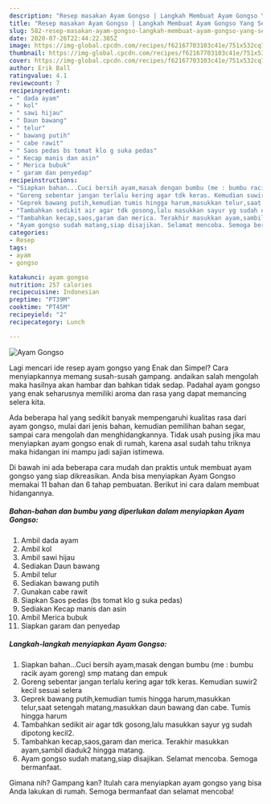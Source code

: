 ```yaml
---
description: "Resep masakan Ayam Gongso | Langkah Membuat Ayam Gongso Yang Sempurna"
title: "Resep masakan Ayam Gongso | Langkah Membuat Ayam Gongso Yang Sempurna"
slug: 582-resep-masakan-ayam-gongso-langkah-membuat-ayam-gongso-yang-sempurna
date: 2020-07-26T22:44:22.385Z
image: https://img-global.cpcdn.com/recipes/f62167703103c41e/751x532cq70/ayam-gongso-foto-resep-utama.jpg
thumbnail: https://img-global.cpcdn.com/recipes/f62167703103c41e/751x532cq70/ayam-gongso-foto-resep-utama.jpg
cover: https://img-global.cpcdn.com/recipes/f62167703103c41e/751x532cq70/ayam-gongso-foto-resep-utama.jpg
author: Erik Ball
ratingvalue: 4.1
reviewcount: 7
recipeingredient:
- " dada ayam"
- " kol"
- " sawi hijau"
- " Daun bawang"
- " telur"
- " bawang putih"
- " cabe rawit"
- " Saos pedas bs tomat klo g suka pedas"
- " Kecap manis dan asin"
- " Merica bubuk"
- " garam dan penyedap"
recipeinstructions:
- "Siapkan bahan...Cuci bersih ayam,masak dengan bumbu (me : bumbu racik ayam goreng) smp matang dan empuk"
- "Goreng sebentar jangan terlalu kering agar tdk keras. Kemudian suwir2 kecil sesuai selera"
- "Geprek bawang putih,kemudian tumis hingga harum,masukkan telur,saat setengah matang,masukkan daun bawang dan cabe. Tumis hingga harum"
- "Tambahkan sedikit air agar tdk gosong,lalu masukkan sayur yg sudah dipotong kecil2."
- "Tambahkan kecap,saos,garam dan merica. Terakhir masukkan ayam,sambil diaduk2 hingga matang."
- "Ayam gongso sudah matang,siap disajikan. Selamat mencoba. Semoga bermanfaat."
categories:
- Resep
tags:
- ayam
- gongso

katakunci: ayam gongso 
nutrition: 257 calories
recipecuisine: Indonesian
preptime: "PT39M"
cooktime: "PT45M"
recipeyield: "2"
recipecategory: Lunch

---
```



![Ayam Gongso](https://img-global.cpcdn.com/recipes/f62167703103c41e/751x532cq70/ayam-gongso-foto-resep-utama.jpg)

Lagi mencari ide resep ayam gongso yang Enak dan Simpel? Cara menyiapkannya memang susah-susah gampang. andaikan salah mengolah maka hasilnya akan hambar dan bahkan tidak sedap. Padahal ayam gongso yang enak seharusnya memiliki aroma dan rasa yang dapat memancing selera kita.

Ada beberapa hal yang sedikit banyak mempengaruhi kualitas rasa dari ayam gongso, mulai dari jenis bahan, kemudian pemilihan bahan segar, sampai cara mengolah dan menghidangkannya. Tidak usah pusing jika mau menyiapkan ayam gongso enak di rumah, karena asal sudah tahu triknya maka hidangan ini mampu jadi sajian istimewa.




Di bawah ini ada beberapa cara mudah dan praktis untuk membuat ayam gongso yang siap dikreasikan. Anda bisa menyiapkan Ayam Gongso memakai 11 bahan dan 6 tahap pembuatan. Berikut ini cara dalam membuat hidangannya.

<!--inarticleads1-->

##### Bahan-bahan dan bumbu yang diperlukan dalam menyiapkan Ayam Gongso:

1. Ambil  dada ayam
1. Ambil  kol
1. Ambil  sawi hijau
1. Sediakan  Daun bawang
1. Ambil  telur
1. Sediakan  bawang putih
1. Gunakan  cabe rawit
1. Siapkan  Saos pedas (bs tomat klo g suka pedas)
1. Sediakan  Kecap manis dan asin
1. Ambil  Merica bubuk
1. Siapkan  garam dan penyedap




<!--inarticleads2-->

##### Langkah-langkah menyiapkan Ayam Gongso:

1. Siapkan bahan...Cuci bersih ayam,masak dengan bumbu (me : bumbu racik ayam goreng) smp matang dan empuk
1. Goreng sebentar jangan terlalu kering agar tdk keras. Kemudian suwir2 kecil sesuai selera
1. Geprek bawang putih,kemudian tumis hingga harum,masukkan telur,saat setengah matang,masukkan daun bawang dan cabe. Tumis hingga harum
1. Tambahkan sedikit air agar tdk gosong,lalu masukkan sayur yg sudah dipotong kecil2.
1. Tambahkan kecap,saos,garam dan merica. Terakhir masukkan ayam,sambil diaduk2 hingga matang.
1. Ayam gongso sudah matang,siap disajikan. Selamat mencoba. Semoga bermanfaat.




Gimana nih? Gampang kan? Itulah cara menyiapkan ayam gongso yang bisa Anda lakukan di rumah. Semoga bermanfaat dan selamat mencoba!
